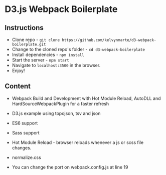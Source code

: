 # D3.js Webpack Boilerplate

## Instructions

* Clone repo - `git clone https://github.com/kelvynmarte/d3-webpack-boilerplate.git`
* Change to the cloned repo's folder - `cd d3-webpack-boilerplate`
* Install dependencies - `npm install`
* Start the server - `npm start`
* Navigate to `localhost:3500` in the browser.
* Enjoy!

## Content

* Webpack Build and Development with Hot Module Reload, AutoDLL and HardSourceWebpackPlugin for a faster refresh
* D3.js example using topojson, tsv and json
* ES6 support
* Sass support
* Hot Module Reload - browser reloads whenever a js or scss file changes.
* normalize.css

* You can change the port on webpack.config.js at line 19
